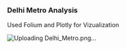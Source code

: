 ### Delhi Metro Analysis
Used Folium and Plotly for Vizualization 

![Uploading Delhi_Metro.png…]()
